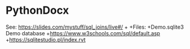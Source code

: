 # PythonDocx
 
 See: https://slides.com/mystuff/sql_joins/live#/
+
+Files:
+Demo.sqlite3               Demo database
+https://www.w3schools.com/sql/default.asp
+https://sqlitestudio.pl/index.rvt
